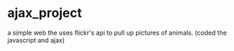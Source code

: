 # ajax_project
a simple web the uses flickr's api to pull up pictures of animals. (coded the javascript and ajax)
